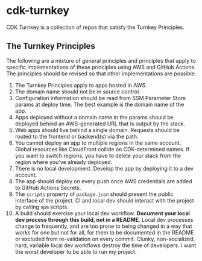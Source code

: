 # cdk-turnkey
CDK Turnkey is a collection of repos that satisfy the Turnkey Principles.

## The Turnkey Principles
The following are a mixture of general principles and principles that apply to specific implementations of these principles using AWS and GitHub Actions. The principles should be revised so that other implementations are possible.

1. The Turnkey Principles apply to apps hosted in AWS.
1. The domain name should not be in source control.
2. Configuration information should be read from SSM Parameter Store params at deploy time. The best example is the domain name of the app.
3. Apps deployed without a domain name in the params should be deployed behind an AWS-generated URL that is output by the stack.
4. Web apps should live behind a single domain. Requests should be routed to the frontend or backend(s) via the path.
5. You cannot deploy an app to multiple regions in the same account. Global resources like CloudFront collide on CDK-determined names. If you want to switch regions, you have to delete your stack from the region where you've already deployed.
6. There is no local development. Develop the app by deploying it to a dev account.
7. The app should deploy on every push once AWS credentials are added to GitHub Actions Secrets.
8. The `scripts` property of `package.json` should present the public interface of the project. CI and local dev should interact with the project by calling `npm` scripts.
9. A build should exercise your local dev workflow. **Document your local dev process through this build, not in a README**. Local dev processes change to frequently, and are too prone to being changed in a way that works for one but not for all, for them to be documented in the README or excluded from re-validation on every commit. Clunky, non-socialized, hard, variable local dev workflows destroy the time of developers. I want the worst developer to be able to run my project.
